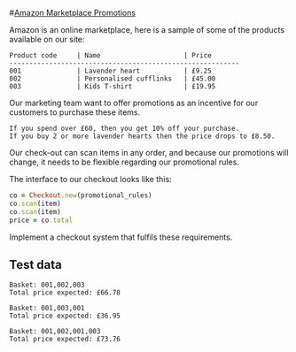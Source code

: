 #[Amazon Marketplace Promotions](https://github.com/tdantas/it-interviews/tree/master/basket_checkout)

Amazon is an online marketplace, here is a sample of some of the products available on our site:

    Product code     | Name                     | Price
    ----------------------------------------------------------
    001              | Lavender heart           | £9.25
    002              | Personalised cufflinks   | £45.00
    003              | Kids T-shirt             | £19.95

Our marketing team want to offer promotions as an incentive for our customers to purchase these items.

    If you spend over £60, then you get 10% off your purchase.
    If you buy 2 or more lavender hearts then the price drops to £8.50.

Our check-out can scan items in any order, and because our promotions will change, it needs to be flexible regarding our promotional rules.

The interface to our checkout looks like this:

```ruby
co = Checkout.new(promotional_rules)
co.scan(item)
co.scan(item)
price = co.total
```

Implement a checkout system that fulfils these requirements.

## Test data
    Basket: 001,002,003
    Total price expected: £66.78

    Basket: 001,003,001
    Total price expected: £36.95

    Basket: 001,002,001,003
    Total price expected: £73.76